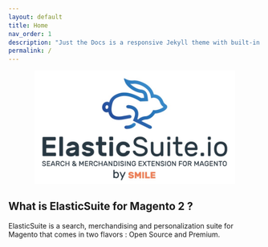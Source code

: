 ```yaml
---
layout: default
title: Home
nav_order: 1
description: "Just the Docs is a responsive Jekyll theme with built-in search that is easily customizable and hosted on GitHub Pages."
permalink: /
---
```


<p align="center">
    <a href="https://elasticsuite.io"><img alt="Smile" width="400px" src="static/elasticsuite-logo.jpg" /></a>
</p>

## What is ElasticSuite for Magento 2 ?

ElasticSuite is a search, merchandising and personalization suite for Magento that comes in two flavors : Open Source and Premium.
